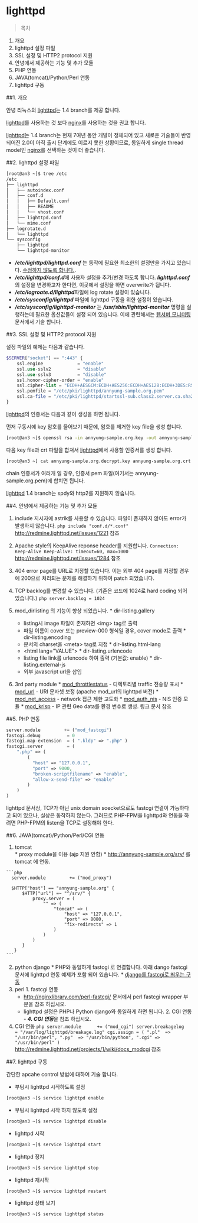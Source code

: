 # lighttpd

> 목차
1. 개요
2. lighttpd 설정 파일
3. SSL 설정 및 HTTP2 protocol 지원
4. 안녕에서 제공하는 기능 및 추가 모듈
5. PHP 연동
6. JAVA(tomcat)/Python/Perl 연동
7. lighttpd 구동

##1. 개요

  안녕 리눅스의 [lighttpd](pkg-addon-lighttpd.md)는 1.4 branch를 제공 합니다.
  
  [lighttpd](pkg-addon-lighttpd.md)를 사용하는 것 보다 [nginx](chapter3-2-nginx.md)를 사용하는 것을 권고 합니다.
  
  [lighttpd](pkg-addon-lighttpd.md)는 1.4 branch는 현재 7여년 동안 개발이 정체되어 있고 새로운 기술들이 반영되어진 2.0이 아직 출시 단계에도 이르지 못한 상황이므로, 동일하게 single thread model인 [nginx](chapter3-2-nginx.md)를 선택하는 것이 더 좋습니다.

##2. lighttpd 설정 파일

  ```bash
  [root@an3 ~]$ tree /etc
  /etc
  ├── lighttpd
  │   ├── autoindex.conf
  │   ├── conf.d
  │   │   ├── Default.conf
  │   │   ├── README
  │   │   └── vhost.conf
  │   ├── lighttpd.conf
  │   └── mime.conf
  ├── logrotate.d
  │   └── lighttpd
  └── sysconfig
      ├── lighttpd
      └── lighttpd-monitor
  ```

  * ***/etc/lighttpd/lighttpd.conf*** 는 동작에 필요한 최소한의 설정만을 가지고 있습니다. <u>수정하지 않도록 합니다.</u>.
  * ***/etc/lighttpd/conf.d***에 사용자 설정을 추가/변경 하도록 합니다. ***lighttpd.conf***의 설정을 변경하고자 한다면, 이곳에서 설정을 하면 overwrite가 됩니다.
  * ***/etc/logroate.d/lighttpd***파일에 log rotate 설정이 있습니다.
  * ***/etc/sysconfig/lighttpd*** 파일에 lighttpd 구동을 위한 설정이 있습니다.
  * ***/etc/sysconfig/lighttpd-monitor*** 는 ***/usr/sbin/lighttpd-monitor*** 명령을 실행하는데 필요한 옵션값들이 설정 되어 있습니다. 이에 관련해서는 [웹서버 모니터링](chapter3-6-web-monitor.md) 문서에서 기술 합니다.


##3. SSL 설정 및 HTTP2 protocol 지원

  설정 파일의 예제는 다음과 같습니다.
  
  ```php
  $SERVER["socket"] == ":443" {
      ssl.engine             = "enable"
      ssl.use-sslv2          = "disable"
      ssl.use-sslv3          = "disable"
      ssl.honor-cipher-order = "enable"
      ssl.cipher-list = "ECDH+AESGCM:ECDH+AES256:ECDH+AES128:ECDH+3DES:RSA+AESGCM:RSA+AES:RSA+3DES:!aNULL"
      ssl.pemfile = "/etc/pki/lighttpd/annyung-sample.org.pem"
      ssl.ca-file = "/etc/pki/lighttpd/startssl-sub.class2.server.ca.sha2.pem"
  }

  ```

  [lighttpd](pkg-addon-lighttpd.md)의 인증서는 다음과 같이 생성을 하면 됩니다.
  
  먼저 구동시에 key 암호를 물어보기 때문에, 암호를 제거한 key file을 생성 합니다.
  
  ```bash
  [root@an3 ~]$ openssl rsa -in annyung-sample.org.key -out annyung-sample.org.decrypt.key
  ```
  
  다음 key file과 crt 파일을 합쳐서 [lighttpd](pkg-addon-lighttpd.md)에서 사용할 인증서를 생성 합니다.
  
  ```bash
  [root@an3 ~] cat annyung-sample.org.decrypt.key annyung-sample.org.crt > annyung-sample.org.pem
  ```
  
  chain 인증서가 여러개 일 경우, 인증서 pem 파일(여기서는 annyung-sample.org.pem)에 합치면 됩니다.

  [lighttpd](pkg-addon-lighttpd.md) 1.4 branch는 spdy와 http2를 지원하지 않습니다.


##4. 안녕에서 제공하는 기능 및 추가 모듈

  1. include 지시자에 astrik를 사용할 수 있습니다. 파일이 존재하지 않아도 error가 발생하지 않습니다.
    ```php
    include "conf.d/*.conf"
    ```
    http://redmine.lighttpd.net/issues/1221 참조
    
  2. Apache style의 KeepAlive reponse header를 지원합니다.
    ```
    Connection: Keep-Alive
    Keep-Alive: timeout=60, max=1000
    ```
    http://redmine.lighttpd.net/issues/1284 참조

  3. 404 error page를 URL로 지정할 있습니다. 이는 외부 404 page를 지정할 경우에 200으로 처리되는 문제를 해결하기 위하여 patch 되었습니다.
  4. TCP backlog를 변경할 수 있습니다. (기존은 코드에 1024로 hard coding 되어 있습니다.)
    ```php
    server.backlog = 1024
    ```
  5. mod_dirlisting 의 기능이 향상 되었습니다.
    * dir-listing.gallery  
      * listing시 image 파일이 존재하면 &lt;img&gt; tag로 출력
      * 파일 이름이 cover 또는 preview-000 형식일 경우, cover mode로 출력
    * dir-listing.encoding
      * 문서의 charset을 &lt;meta&gt; tag로 지정
    * dir-listing.html-lang
      * &lt;html lang="VALUE"&gt;
    * dir-listing.urlencode
      * listing file link를 urlencode 하여 출력 (기본값: enable)
    * dir-listing.external-js
      * 외부 javascript url을 삽입
  6. 3rd party module
    * [mod_throttlestatus](http://svn.oops.org/wsvn/Lighttpd.mod_throttlestatus/trunk/throttlestatus.ko.txt) - 디렉토리별 traffic 전송량 표시
    * [mod_url](http://svn.oops.org/wsvn/Lighttpd.mod_url/trunk/README) - URI 문자셋 보정 (apache mod_url의 lighttpd 버전)
    * [mod_net_access](http://svn.oops.org/wsvn/Lighttpd.mod_net_access/trunk/README) - network 접근 제한 고도화
    * [mod_auth_nis](http://svn.oops.org/wsvn/Lighttpd.mod_auth_nis/trunk/README) - NIS 인증 모듈
    * [mod_krisp](http://svn.oops.org/wsvn/Lighttpd.mod_krisp/trunk/README) - IP 관련 Geo data를 환경 변수로 생성. 링크 문서 참조

##5. PHP 연동

  ```php
  server.module         += ("mod_fastcgi")
  fastcgi.debug          = 0
  fastcgi.map-extension  = ( ".kldp" => ".php" )
  fastcgi.server         = (
      ".php" => (
          (
            "host" => "127.0.0.1",
            "port" => 9000,
            "broken-scriptfilename" => "enable",
            "allow-x-send-file" => "enable"
          )
      )
  )
  ```

  lighttpd 문서상, TCP가 아닌 unix domain soecket으로도 fastcgi 연결이 가능하다고 되어 있으나, 실상은 동작하지 않는다. 그러므로 PHP-FPM을 lighttpd와 연동을 하려면 PHP-FPM의 listen을 TCP로 설정해야 한다.

##6. JAVA(tomcat)/Python/Perl/CGI 연동

  1. tomcat  
    * proxy module을 이용 (ajp 지원 안함)
    * http://annyung-sample.org/srv/ 를 tomcat 에 연동.

    ```php
      server.module         += ("mod_proxy")
    
      $HTTP["host"] == "annyung-sample.org" {
          $HTTP["url"] =~ "^/srv/" {
              proxy.server = (
                  "" => (
                      "tomcat" => (
                          "host" => "127.0.0.1",
                          "port" => 8080,
                          "fix-redirects" => 1
                      )
                  )
              )
          }
       }
    ```

  2. python django
    * PHP와 동일하게 fastcgi 로 연결합니다. 아래 dango fastcgi 문서에 lighttpd 연동 예제가 포함 되어 있습니다.
    * [django를 fastcgi로 띄우는 구동](https://docs.djangoproject.com/en/1.8/howto/deployment/fastcgi/)
  3. perl
    1. fastcgi 연동
       * http://nginxlibrary.com/perl-fastcgi/ 문서에서 perl fastcgi wrapper 부분을 참조 하십시오.
       * lighttpd 설정은 PHP나 Python django와 동일하게 하면 됩니다.
    2. CGI 연동 - ***4. CGI 연동***을 참조 하십시오.
  4. CGI 연동
    ```php
    server.module      += ("mod_cgi")
    server.breakagelog  = "/var/log/lighttpd/breakage.log"
    cgi.assign = (
        ".pl"  => "/usr/bin/perl",
        ".py"  => "/usr/bin/python",
        ".cgi" => "/usr/bin/perl"
    )
    ```
    http://redmine.lighttpd.net/projects/1/wiki/docs_modcgi 참조

##7. lighttpd 구동

  간단한 apcahe control 방법에 대하여 기술 합니다.

  * 부팅시 lighttpd 시작하도록 설정
  ```bash
  [root@an3 ~]$ service lighttpd enable
  ```
  * 부팅시 lighttpd 시작 하지 않도록 설정
  ```bash
  [root@an3 ~]$ service lighttpd disable
  ```
  * lighttpd 시작
  ```bash
  [root@an3 ~]$ service lighttpd start
  ```
  * lighttpd 정지
  ```bash
  [root@an3 ~]$ service lighttpd stop
  ```
  * lighttpd 재시작
  ```bash
  [root@an3 ~]$ service lighttpd restart
  ```
  * lighttpd 상태 보기
  ```bash
  [root@an3 ~]$ service lighttpd status
  ```

